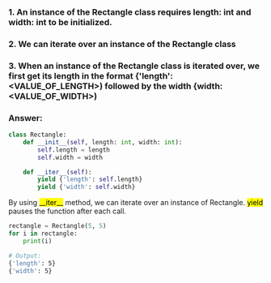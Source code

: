 ### 1. An instance of the Rectangle class requires length: int and width: int to be initialized.

### 2. We can iterate over an instance of the Rectangle class

### 3. When an instance of the Rectangle class is iterated over, we first get its length in the format {'length': <VALUE_OF_LENGTH>) followed by the width {width: <VALUE_OF_WIDTH>)

### Answer:
``` python
class Rectangle:
    def __init__(self, length: int, width: int):
        self.length = length
        self.width = width

    def __iter__(self):
        yield {'length': self.length}
        yield {'width': self.width}
```
By using <mark>\_\_iter__</mark> method, we can iterate over an instance of Rectangle.
<mark>yield</mark> pauses the function after each call.

``` python
rectangle = Rectangle(5, 5)
for i in rectangle:
    print(i)
```

``` bash
# Output:
{'length': 5}
{'width': 5}
```
